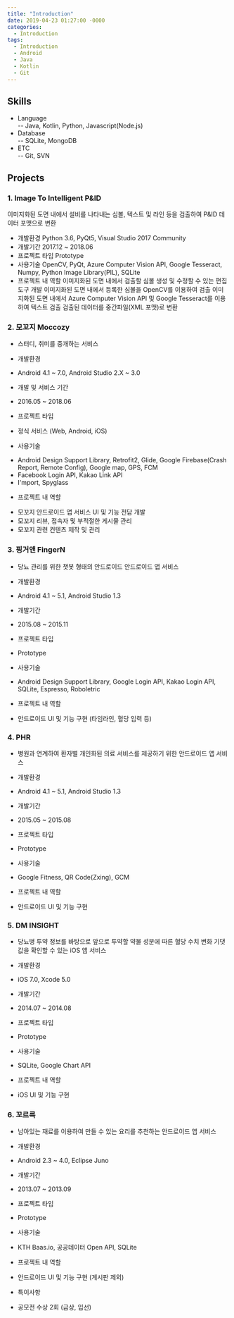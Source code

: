 ```yaml
---
title: "Introduction"
date: 2019-04-23 01:27:00 -0000
categories: 
  - Introduction
tags:
  - Introduction
  - Android
  - Java
  - Kotlin
  - Git
---
```

## Skills
* Language <br/>
  -- Java, Kotlin, Python, Javascript(Node.js)
* Database <br/>
  -- SQLite, MongoDB
* ETC <br/>
  -- Git, SVN

## Projects
### 1. Image To Intelligent P&ID
이미지화된 도면 내에서 설비를 나타내는 심볼, 텍스트 및 라인 등을 검출하여 P&ID 데이터 포맷으로 변환
* 개발환경
  Python 3.6, PyQt5, Visual Studio 2017 Community
* 개발기간
  2017.12 ~ 2018.06
* 프로젝트 타입
  Prototype
* 사용기술
  OpenCV, PyQt, Azure Computer Vision API, Google Tesseract, Numpy, Python Image Library(PIL), SQLite
* 프로젝트 내 역할
  이미지화된 도면 내에서 검출할 심볼 생성 및 수정할 수 있는 편집도구 개발
  이미지화된 도면 내에서 등록한 심볼을 OpenCV를 이용하여 검출
  이미지화된 도면 내에서 Azure Computer Vision API 및 Google Tesseract를 이용하여 텍스트 검출
  검출된 데이터를 중간파일(XML 포맷)로 변환

### 2. 모꼬지 Moccozy
- 스터디, 취미를 중개하는 서비스
* 개발환경
- Android 4.1 ~ 7.0, Android Studio 2.X ~ 3.0
* 개발 및 서비스 기간
- 2016.05 ~ 2018.06
* 프로젝트 타입
- 정식 서비스 (Web, Android, iOS)
* 사용기술
- Android Design Support Library, Retrofit2, Glide, Google Firebase(Crash Report, Remote Config), Google map, GPS, FCM
- Facebook Login API, Kakao Link API
- I'mport, Spyglass
* 프로젝트 내 역할
- 모꼬지 안드로이드 앱 서비스 UI 및 기능 전담 개발
- 모꼬지 리뷰, 접속자 및 부적절한 게시물 관리
- 모꼬지 관련 컨텐츠 제작 및 관리

### 3. 핑거앤 FingerN
- 당뇨 관리를 위한 챗봇 형태의 안드로이드 안드로이드 앱 서비스
* 개발환경
- Android 4.1 ~ 5.1, Android Studio 1.3
* 개발기간
- 2015.08 ~ 2015.11
* 프로젝트 타입
- Prototype
* 사용기술
- Android Design Support Library, Google Login API, Kakao Login API, SQLite, Espresso, Roboletric
* 프로젝트 내 역할
- 안드로이드 UI 및 기능 구현 (타임라인, 혈당 입력 등)

### 4. PHR
- 병원과 연계하여 환자별 개인화된 의료 서비스를 제공하기 위한 안드로이드 앱 서비스
* 개발환경
- Android 4.1 ~ 5.1, Android Studio 1.3
* 개발기간
- 2015.05 ~ 2015.08
* 프로젝트 타입
- Prototype
* 사용기술
- Google Fitness, QR Code(Zxing), GCM
* 프로젝트 내 역할
- 안드로이드 UI 및 기능 구현

### 5. DM INSIGHT
- 당뇨병 투약 정보를 바탕으로 앞으로 투약할 약물 성분에 따른 혈당 수치 변화 기댓값을 확인할 수 있는 iOS 앱 서비스
* 개발환경
- iOS 7.0, Xcode 5.0
* 개발기간
- 2014.07 ~ 2014.08
* 프로젝트 타입
- Prototype
* 사용기술
- SQLite, Google Chart API
* 프로젝트 내 역할
- iOS UI 및 기능 구현

### 6. 꼬르륵
- 남아있는 재료를 이용하여 만들 수 있는 요리를 추천하는 안드로이드 앱 서비스
* 개발환경
- Android 2.3 ~ 4.0, Eclipse Juno
* 개발기간
- 2013.07 ~ 2013.09
* 프로젝트 타입
- Prototype
* 사용기술
- KTH Baas.io, 공공데이터 Open API, SQLite
* 프로젝트 내 역할
- 안드로이드 UI 및 기능 구현 (게시판 제외)
* 특이사항
- 공모전 수상 2회 (금상, 입선)
